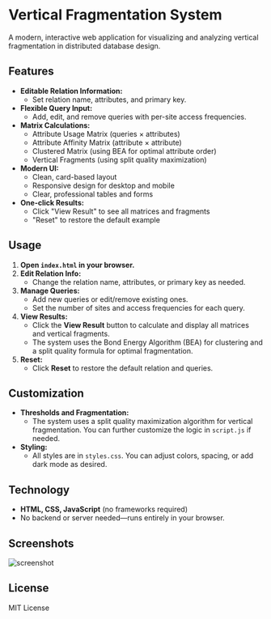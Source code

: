 # Vertical Fragmentation System

A modern, interactive web application for visualizing and analyzing vertical fragmentation in distributed database design.

## Features
- **Editable Relation Information:**
  - Set relation name, attributes, and primary key.
- **Flexible Query Input:**
  - Add, edit, and remove queries with per-site access frequencies.
- **Matrix Calculations:**
  - Attribute Usage Matrix (queries × attributes)
  - Attribute Affinity Matrix (attribute × attribute)
  - Clustered Matrix (using BEA for optimal attribute order)
  - Vertical Fragments (using split quality maximization)
- **Modern UI:**
  - Clean, card-based layout
  - Responsive design for desktop and mobile
  - Clear, professional tables and forms
- **One-click Results:**
  - Click "View Result" to see all matrices and fragments
  - "Reset" to restore the default example

## Usage
1. **Open `index.html` in your browser.**
2. **Edit Relation Info:**
   - Change the relation name, attributes, or primary key as needed.
3. **Manage Queries:**
   - Add new queries or edit/remove existing ones.
   - Set the number of sites and access frequencies for each query.
4. **View Results:**
   - Click the **View Result** button to calculate and display all matrices and vertical fragments.
   - The system uses the Bond Energy Algorithm (BEA) for clustering and a split quality formula for optimal fragmentation.
5. **Reset:**
   - Click **Reset** to restore the default relation and queries.

## Customization
- **Thresholds and Fragmentation:**
  - The system uses a split quality maximization algorithm for vertical fragmentation. You can further customize the logic in `script.js` if needed.
- **Styling:**
  - All styles are in `styles.css`. You can adjust colors, spacing, or add dark mode as desired.

## Technology
- **HTML, CSS, JavaScript** (no frameworks required)
- No backend or server needed—runs entirely in your browser.

## Screenshots
![screenshot](screenshot.png)

## License
MIT License 